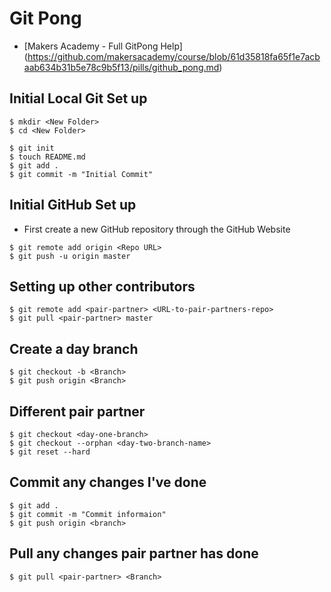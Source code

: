 # Git Pong

* [Makers Academy - Full GitPong Help] (https://github.com/makersacademy/course/blob/61d35818fa65f1e7acbaab634b31b5e78c9b5f13/pills/github_pong.md)

## Initial Local Git Set up
```shell
$ mkdir <New Folder>
$ cd <New Folder>

$ git init
$ touch README.md
$ git add .
$ git commit -m "Initial Commit"
```

## Initial GitHub Set up
* First create a new GitHub repository through the GitHub Website
```shell
$ git remote add origin <Repo URL>
$ git push -u origin master
```

## Setting up other contributors
```shell
$ git remote add <pair-partner> <URL-to-pair-partners-repo>
$ git pull <pair-partner> master
```

## Create a day branch
```shell
$ git checkout -b <Branch>
$ git push origin <Branch>
```

## Different pair partner
```shell
$ git checkout <day-one-branch>
$ git checkout --orphan <day-two-branch-name>
$ git reset --hard
```

## Commit any changes I've done
```shell
$ git add .
$ git commit -m "Commit informaion"
$ git push origin <branch>
```

## Pull any changes pair partner has done
```shell
$ git pull <pair-partner> <Branch>
```
